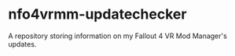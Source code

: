 # nfo4vrmm-updatechecker
A repository storing information on my Fallout 4 VR Mod Manager's updates.
